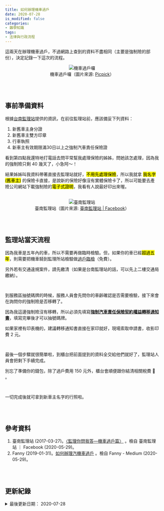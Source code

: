 ```yaml
---
title: 如何辦理機車過戶
date: 2020-07-28
is_modified: false
categories:
- 雜學知識
tags:
- 法律與行政流程
--- 
```


這兩天在辦理機車過戶，不過網路上查到的資料不盡相同（主要是強制險的部份），決定記錄一下這次的流程。

<!--more-->
<center> <img src="https://i.imgur.com/BaZKyrR.jpg" alt="機車過戶囉"></center>
<center class="imgtext">機車過戶囉（圖片來源: <a href="https://pxhere.com/zh/photo/501153" class="imgtext">Picpick</a>）</center>
 
<br><br>


## 事前準備資料

根據[台南監理站](https://www.facebook.com/311145242353662/posts/992655494202630/)提供的資訊，在前往監理站前，應該備妥下列資料：

1. 新舊車主身分證
2. 新舊車主雙方印章
3. 行車執照
4. 新車主有效期限滿30日以上之強制汽車責任保險證 

看到第四點我還特地打電話去問平常幫我處理保險的姊姊，問她該怎處理，因為我的強制險只剩 40 幾天了，小急阿～！

結果姊姊叫我資料帶著直接去監理站就好，<mark>不用先處理保險</mark>，所以我就拿 <mark>我名字(舊車主)</mark> 的保險卡直接，是說新的保險好像沒有實體保險卡了，所以可能要去產險公司網站下載強制險的<mark>電子式證明</mark>，我看有人說最好印出來喔。

<br>

<center> <img src="https://i.imgur.com/A2slaec.jpg" alt="臺南監理站"></center>
<center class="imgtext">臺南監理站（圖片來源: <a href="https://www.facebook.com/%E8%87%BA%E5%8D%97%E7%9B%A3%E7%90%86%E7%AB%99-311145242353662/" class="imgtext"> 臺南監理站 | Facebook</a>）</center>
 

<br><br>

## 監理站當天流程

因為我車是五年內的車，所以不需要再做臨時檢驗。但，如果你的車已經<mark>超過五年</mark>，則需要把機車騎到監理所站檢驗做[過戶臨檢](https://www.thb.gov.tw/page?node=77523aa5-9397-47bd-998e-6d61a89731c6)（免費）。

另外若有交通違規案件，請先繳清（如果是台南監理站的話，可以先上二樓交通局繳納）。

<br>

到服務區抽號碼牌的時候，服務人員會先問你的車齡確認是否需要檢驗，接下來會在詢問你的強制險是否移轉了。

因為我這邊強制險沒有移轉，所以必須先填寫[**強制汽車責任保險契約權益轉移通知書**](https://ws.www.gov.tw/Download.ashx?u=LzAwMS9VcGxvYWQvRm9ybXMvRmlsZXMvMzE1MjUzNDAxTS8zMTUyNTM0MDFNLUE1NS0xMjYtZm9ybXMucGRm&n=MzE1MjUzNDAxTS1BNTUtMTI2LWZvcm1zLnBkZg%3D%3D&ico%20=.pdf)，填寫完畢後才可以抽號碼牌。

如果家裡有印表機的，建議轉移通知書直接在家印就好，現場索取申請書，收影印費 2 元。

<br>

最後一個步驟就很簡單啦，到櫃台把前面提到的資料全交給他們就好了，監理站人員會把剩下手續完成。

別忘了準備你的錢包，除了過戶費用 150 元外，櫃台會順便跟你結清相關稅費 :money_with_wings: 。


<br> 

一切完成後就可拿到新車主名字的行照啦。

 
<br><br> 

## 參考資料 
1. 臺南監理站 (2017-03-27)。[〈監理你問我答—機車過戶篇〉](https://www.facebook.com/311145242353662/posts/992655494202630/) 。檢自 臺南監理站 ｜ Facebook (2020-05-29)。
2. Fanny (2019-01-31)。[如何辦理汽機車過戶](https://medium.com/@fannylin0201/%E5%A6%82%E4%BD%95%E8%BE%A6%E7%90%86%E6%B1%BD%E6%A9%9F%E8%BB%8A%E9%81%8E%E6%88%B6-b0af21f0bad7) 。檢自 Fanny - Medium (2020-05-29)。

<br><br> 

## 更新紀錄
<details class="update_stamp">
  <summary>最後更新日期： 2020-07-28</summary>
  <ul>
    <li>2020-07-28 發布</li>
    <li>2020-05-29 完稿</li>
  </ul>
</details>
